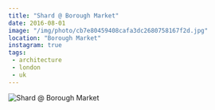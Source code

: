 ```yaml
---
title: "Shard @ Borough Market"
date: 2016-08-01
image: "/img/photo/cb7e80459408cafa3dc2680758167f2d.jpg"
location: "Borough Market"
instagram: true
tags:
 - architecture
 - london
 - uk
---
```


![Shard @ Borough Market](/img/photo/cb7e80459408cafa3dc2680758167f2d.jpg)
